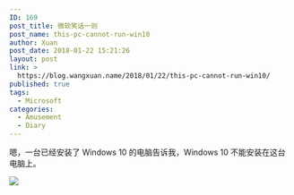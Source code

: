 ```yaml
---
ID: 169
post_title: 微软笑话一则
post_name: this-pc-cannot-run-win10
author: Xuan
post_date: 2018-01-22 15:21:26
layout: post
link: >
  https://blog.wangxuan.name/2018/01/22/this-pc-cannot-run-win10/
published: true
tags:
  - Microsoft
categories:
  - Amusement
  - Diary
---
```

嗯，一台已经安装了 Windows 10 的电脑告诉我，Windows 10 不能安装在这台电脑上。

![](../../../../wp-content/uploads/writing-on-github/images/cant-windows10.jpg)
